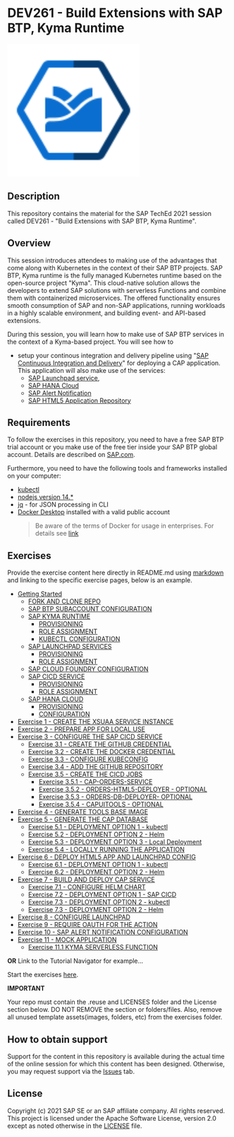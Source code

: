 # DEV261 - Build Extensions with SAP BTP, Kyma Runtime

<img src="kyma-runtime.svg" width="300">

## Description

This repository contains the material for the SAP TechEd 2021 session called DEV261 - "Build Extensions with SAP BTP, Kyma Runtime".

## Overview

This session introduces attendees to making use of the advantages that come along with Kubernetes in the context of their SAP BTP projects. SAP BTP, Kyma runtime is the fully managed Kubernetes runtime based on the open-source project "Kyma". This cloud-native solution allows the developers to extend SAP solutions with serverless Functions and combine them with containerized microservices. The offered functionality ensures smooth consumption of SAP and non-SAP applications, running workloads in a highly scalable environment, and building event- and API-based extensions.

During this session, you will learn how to make use of SAP BTP services in the context of a Kyma-based project. You will see how to

- setup your continous integration and delivery pipeline using "[SAP Continuous Integration and Delivery](https://discovery-center.cloud.sap/serviceCatalog/continuous-integration-&-delivery)" for deploying a CAP application. This application will also make use of the services:
  - [SAP Launchpad service](https://discovery-center.cloud.sap/serviceCatalog/launchpad-service),
  - [SAP HANA Cloud](https://discovery-center.cloud.sap/serviceCatalog/sap-hana-cloud)
  - [SAP Alert Notification](https://discovery-center.cloud.sap/serviceCatalog/alert-notification)
  - [SAP HTML5 Application Repository](https://discovery-center.cloud.sap/serviceCatalog/html5-application-repository-service)

## Requirements

To follow the exercises in this repository, you need to have a free SAP BTP trial account or you make use of the free tier inside your SAP BTP global account. Details are described on [SAP.com](https://www.sap.com/products/business-technology-platform/trial.html).

Furthermore, you need to have the following tools and frameworks installed on your computer:

- [kubectl](https://developers.sap.com/tutorials/cp-kyma-download-cli.html)
- [nodejs version 14.\*](https://nodejs.org/en/download/)
- [jq](https://stedolan.github.io/jq/) - for JSON processing in CLI
- [Docker Desktop](https://www.docker.com/) installed with a valid public account
  > Be aware of the terms of Docker for usage in enterprises. For details see [link](https://www.docker.com/blog/updating-product-subscriptions/)

## Exercises

Provide the exercise content here directly in README.md using [markdown](https://guides.github.com/features/mastering-markdown/) and linking to the specific exercise pages, below is an example.

- [Getting Started](exercises/ex0/)
  - [FORK AND CLONE REPO](https://github.com/SAP-samples/teched2021-DEV261/blob/main/exercises/ex0/README.md#configure-subaccount-entitlements)
  - [SAP BTP SUBACCOUNT CONFIGURATION](https://github.com/SAP-samples/teched2021-DEV261/blob/main/exercises/ex0/README.md#kyma-runtime)
  - [SAP KYMA RUNTIME](https://github.com/SAP-samples/teched2021-DEV261/blob/main/exercises/ex0/README.md#launchpad-service)
    - [PROVISIONING](https://github.com/SAP-samples/teched2021-DEV261/blob/main/exercises/ex0/README.md#launchpad-service)
    - [ROLE ASSIGNMENT](https://github.com/SAP-samples/teched2021-DEV261/blob/main/exercises/ex0/README.md#cloud-foundry)
    - [KUBECTL CONFIGURATION](https://github.com/SAP-samples/teched2021-DEV261/blob/main/exercises/ex0/README.md#sap-hana-cloud)
  - [SAP LAUNCHPAD SERVICES](https://github.com/SAP-samples/teched2021-DEV261/blob/main/exercises/ex0/README.md#sap-hana-cloud)
    - [PROVISIONING](https://github.com/SAP-samples/teched2021-DEV261/blob/main/exercises/ex0/README.md#sap-hana-cloud)
    - [ROLE ASSIGNMENT](https://github.com/SAP-samples/teched2021-DEV261/blob/main/exercises/ex0/README.md#sap-hana-cloud)
  - [SAP CLOUD FOUNDRY CONFIGURATION](https://github.com/SAP-samples/teched2021-DEV261/blob/main/exercises/ex0/README.md#sap-hana-cloud)
  - [SAP CICD SERVICE](https://github.com/SAP-samples/teched2021-DEV261/blob/main/exercises/ex0/README.md#sap-hana-cloud)
    - [PROVISIONING](https://github.com/SAP-samples/teched2021-DEV261/blob/main/exercises/ex0/README.md#sap-hana-cloud)
    - [ROLE ASSIGNMENT](https://github.com/SAP-samples/teched2021-DEV261/blob/main/exercises/ex0/README.md#sap-hana-cloud)
  - [SAP HANA CLOUD](https://github.com/SAP-samples/teched2021-DEV261/blob/main/exercises/ex0/README.md#sap-hana-cloud)
    - [PROVISIONING](https://github.com/SAP-samples/teched2021-DEV261/blob/main/exercises/ex0/README.md#sap-hana-cloud)
    - [CONFIGURATION](https://github.com/SAP-samples/teched2021-DEV261/blob/main/exercises/ex0/README.md#sap-hana-cloud)
- [Exercise 1 - CREATE THE XSUAA SERVICE INSTANCE](exercises/ex1/)
- [Exercise 2 - PREPARE APP FOR LOCAL USE](exercises/ex2/)
- [Exercise 3 - CONFIGURE THE SAP CICD SERVICE](exercises/ex2/)
  - [Exercise 3.1 - CREATE THE GITHUB CREDENTIAL]()
  - [Exercise 3.2 - CREATE THE DOCKER CREDENTIAL]()
  - [Exercise 3.3 - CONFIGURE KUBECONFIG]()
  - [Exercise 3.4 - ADD THE GITHUB REPOSITORY]()
  - [Exercise 3.5 - CREATE THE CICD JOBS]()
    - [Exercise 3.5.1 - CAP-ORDERS-SERVICE]()
    - [Exercise 3.5.2 - ORDERS-HTML5-DEPLOYER - OPTIONAL]()
    - [Exercise 3.5.3 - ORDERS-DB-DEPLOYER- OPTIONAL]()
    - [Exercise 3.5.4 - CAPUITOOLS - OPTIONAL]()
- [Exercise 4 - GENERATE TOOLS BASE IMAGE](exercises/ex2/)
- [Exercise 5 - GENERATE THE CAP DATABASE](exercises/ex2/)
  - [Exercise 5.1 - DEPLOYMENT OPTION 1 - kubectl]()
  - [Exercise 5.2 - DEPLOYMENT OPTION 2 - Helm]()
  - [Exercise 5.3 - DEPLOYMENT OPTION 3 - Local Deployment]()
  - [Exercise 5.4 - LOCALLY RUNNING THE APPLICATION]()
- [Exercise 6 - DEPLOY HTML5 APP AND LAUNCHPAD CONFIG ](exercises/ex2/)
  - [Exercise 6.1 - DEPLOYMENT OPTION 1 - kubectl]()
  - [Exercise 6.2 - DEPLOYMENT OPTION 2 - Helm]()
- [Exercise 7 - BUILD AND DEPLOY CAP SERVICE](exercises/ex2/)
  - [Exercise 7.1 - CONFIGURE HELM CHART]()
  - [Exercise 7.2 - DEPLOYMENT OPTION 1 - SAP CICD]()
  - [Exercise 7.3 - DEPLOYMENT OPTION 2 - kubectl]()
  - [Exercise 7.3 - DEPLOYMENT OPTION 2 - Helm]()
- [Exercise 8 - CONFIGURE LAUNCHPAD](exercises/ex2/)
- [Exercise 9 - REQUIRE OAUTH FOR THE ACTION](exercises/ex2/)
- [Exercise 10 - SAP ALERT NOTIFICATION CONFIGURATION](exercises/ex2/)
- [Exercise 11 - MOCK APPLICATION](exercises/ex2/)
  - [Exercise 11.1 KYMA SERVERLESS FUNCTION]()

**OR** Link to the Tutorial Navigator for example...

Start the exercises [here](https://developers.sap.com/tutorials/abap-environment-trial-onboarding.html).

**IMPORTANT**

Your repo must contain the .reuse and LICENSES folder and the License section below. DO NOT REMOVE the section or folders/files. Also, remove all unused template assets(images, folders, etc) from the exercises folder.

## How to obtain support

Support for the content in this repository is available during the actual time of the online session for which this content has been designed. Otherwise, you may request support via the [Issues](../../issues) tab.

## License

Copyright (c) 2021 SAP SE or an SAP affiliate company. All rights reserved. This project is licensed under the Apache Software License, version 2.0 except as noted otherwise in the [LICENSE](LICENSES/Apache-2.0.txt) file.
